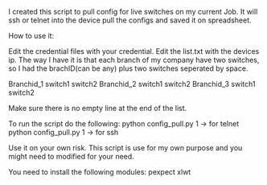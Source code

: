 I created this script to pull config for live switches on my current Job. It will ssh or telnet into the device pull the configs and saved it on spreadsheet.

How to use it:

Edit the credential files with your credential. Edit the list.txt with the devices ip.
The way I have it is that each branch of my company have two switches, so I had the brachID(can be any) plus two switches seperated by space.

Branchid_1 switch1 switch2
Branchid_2 switch1 switch2
Branchid_3 switch1 switch2

Make sure there is no empty line at the end of the list.

To run the script do the following:
python config_pull.py 1 -> for telnet
python config_pull.py 1 -> for ssh

Use it on your own risk. This script is use for my own purpose and you might need to modified for your need.

You need to install the following modules:
pexpect 
xlwt

